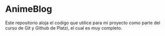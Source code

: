 # AnimeBlog

Este repositorio aloja el codigo que utilice para mi proyecto como parte del curso de Git y Github de Platzi, el cual es muy completo.
